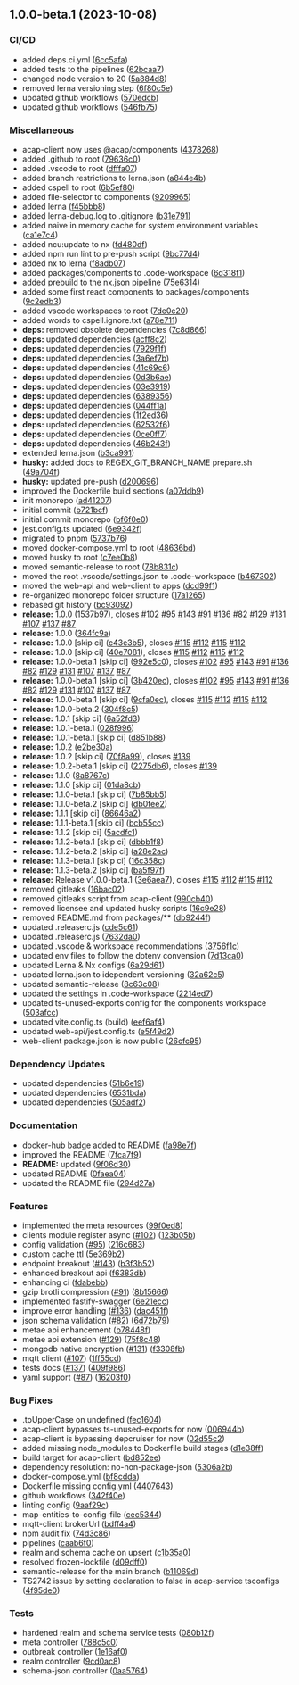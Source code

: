 ## 1.0.0-beta.1 (2023-10-08)


### CI/CD

* added deps.ci.yml ([6cc5afa](https://github.com/ehildt/acap/commit/6cc5afa000fffaae0ebfb6b13fe5ec7ba9a0497f))
* added tests to the pipelines ([62bcaa7](https://github.com/ehildt/acap/commit/62bcaa719f3437561f6f7e9e307739016d28215f))
* changed node version to 20 ([5a884d8](https://github.com/ehildt/acap/commit/5a884d88715d9f67ae4a6862598e536f57cb69c6))
* removed lerna versioning step ([6f80c5e](https://github.com/ehildt/acap/commit/6f80c5e3aa6e5cf2782cc7f9d6f3fea9a29c238d))
* updated github workflows ([570edcb](https://github.com/ehildt/acap/commit/570edcb14280f951b06a3d111b3858cc0e665006))
* updated github workflows ([546fb75](https://github.com/ehildt/acap/commit/546fb7533cac26651c51aaee915daf251fff172d))


### Miscellaneous

* acap-client now uses @acap/components ([4378268](https://github.com/ehildt/acap/commit/4378268d52e6a73508c22d08dc9d60fbe50c36b6))
* added .github to root ([79636c0](https://github.com/ehildt/acap/commit/79636c0ab27cf409b5e1320f0ded86d21197176e))
* added .vscode to root ([dfffa07](https://github.com/ehildt/acap/commit/dfffa072cc613eaee706ba5b15fdb3790c181834))
* added branch restrictions to lerna.json ([a844e4b](https://github.com/ehildt/acap/commit/a844e4bdc0287ca4e76ae799d0bbbc4cf3c1fc6e))
* added cspell to root ([6b5ef80](https://github.com/ehildt/acap/commit/6b5ef8085f70c90c8cacbd81af17e7b43d08b459))
* added file-selector to components ([9209965](https://github.com/ehildt/acap/commit/920996588311bf8882ad2f9aa321687263b23a26))
* added lerna ([f45bbb8](https://github.com/ehildt/acap/commit/f45bbb87b6d59700ee1af92b2ddc053b7e302bfa))
* added lerna-debug.log to .gitignore ([b31e791](https://github.com/ehildt/acap/commit/b31e791ae6a037ffcd3c385edd34c851652612f9))
* added naive in memory cache for system environment variables ([ca1e7c4](https://github.com/ehildt/acap/commit/ca1e7c4b8ff3710674be0eb718a32590a2ebf58a))
* added ncu:update to nx ([fd480df](https://github.com/ehildt/acap/commit/fd480dfe87c71697eeacbb58371f0b922a15cc0c))
* added npm run lint to pre-push script ([9bc77d4](https://github.com/ehildt/acap/commit/9bc77d4ac6765e72da9b7a815d98f34a9782fabc))
* added nx to lerna ([f8adb07](https://github.com/ehildt/acap/commit/f8adb07564bafd498d6e1f3700fa9d5b799bd2e3))
* added packages/components to .code-workspace ([6d318f1](https://github.com/ehildt/acap/commit/6d318f12b18e96e39e66f2f7da8bf9cd04400c75))
* added prebuild to the nx.json pipeline ([75e6314](https://github.com/ehildt/acap/commit/75e6314a0722ddeefd2a0f74c16d4279d77c9e74))
* added some first react components to packages/components ([9c2edb3](https://github.com/ehildt/acap/commit/9c2edb3233903829f11b67d96413798e76eff943))
* added vscode workspaces to root ([7de0c20](https://github.com/ehildt/acap/commit/7de0c2098c216e543e8944be722bc72474ff8e7d))
* added words to cspell.ignore.txt ([a78e711](https://github.com/ehildt/acap/commit/a78e7119126021d03ceb75c741652d046ea9fa33))
* **deps:** removed obsolete dependencies ([7c8d866](https://github.com/ehildt/acap/commit/7c8d866bb206f7f4ae6f000a265276d65bdedc25))
* **deps:** updated dependencies ([acff8c2](https://github.com/ehildt/acap/commit/acff8c2bb3e100bd75c8a7f470b7256740b1fffb))
* **deps:** updated dependencies ([7929f1f](https://github.com/ehildt/acap/commit/7929f1f087dd95e46ab8151d0aee802f17f05d97))
* **deps:** updated dependencies ([3a6ef7b](https://github.com/ehildt/acap/commit/3a6ef7b55f9dd59e92e7ddd50cad832f5c92b35f))
* **deps:** updated dependencies ([41c69c6](https://github.com/ehildt/acap/commit/41c69c66b5f755a3ae341deeddc475aaeec807f9))
* **deps:** updated dependencies ([0d3b6ae](https://github.com/ehildt/acap/commit/0d3b6ae99e53e39020b869a925d2e10b0c5ea2a7))
* **deps:** updated dependencies ([03e3919](https://github.com/ehildt/acap/commit/03e3919f4c77aa72828d1d14b9788ee1e8fb9de4))
* **deps:** updated dependencies ([6389356](https://github.com/ehildt/acap/commit/63893562c8a1c64b4add01605c8120b9fdfc967d))
* **deps:** updated dependencies ([044ff1a](https://github.com/ehildt/acap/commit/044ff1a6b4b05a261a62184599538591ea78809a))
* **deps:** updated dependencies ([1f2ed36](https://github.com/ehildt/acap/commit/1f2ed36594d3717107f26b974f6b97ec87ac5f12))
* **deps:** updated dependencies ([62532f6](https://github.com/ehildt/acap/commit/62532f60975c2d059018c6f62e98164fc0964c8a))
* **deps:** updated dependencies ([0ce0ff7](https://github.com/ehildt/acap/commit/0ce0ff7c7434b82105b82db47500dfea032f75e1))
* **deps:** updated dependencies ([46b243f](https://github.com/ehildt/acap/commit/46b243f4fb75011095cb3dc1a9be4c80dfa24d5e))
* extended lerna.json ([b3ca991](https://github.com/ehildt/acap/commit/b3ca991638b1487d1ced24aaa0ff0b80297058a8))
* **husky:** added docs to REGEX_GIT_BRANCH_NAME prepare.sh ([49a704f](https://github.com/ehildt/acap/commit/49a704f1d7f63b714173ad4b665a9b1fb8125d37))
* **husky:** updated pre-push ([d200696](https://github.com/ehildt/acap/commit/d200696f2fb11bb46a6328f7cdef27d44d20d8ad))
* improved the Dockerfile build sections ([a07ddb9](https://github.com/ehildt/acap/commit/a07ddb90b024957b05add78fdb229bf4968d478a))
* init monorepo ([ad41207](https://github.com/ehildt/acap/commit/ad41207e54f05218878203557ae617e23e33d897))
* initial commit ([b721bcf](https://github.com/ehildt/acap/commit/b721bcf6e31b88bb531130dc06e66b986e420571))
* initial commit monorepo ([bf6f0e0](https://github.com/ehildt/acap/commit/bf6f0e0f40b2cb9fca90e11fbc185cadbbabb10d))
* jest.config.ts updated ([6e9342f](https://github.com/ehildt/acap/commit/6e9342fddc8b98ab57187f607e662462c9903ebb))
* migrated to pnpm ([5737b76](https://github.com/ehildt/acap/commit/5737b76eeace8aa53523be6c43ae28b0bc4971ad))
* moved docker-compose.yml to root ([48636bd](https://github.com/ehildt/acap/commit/48636bd9b13276962e96d41ffe9a62a92959ca24))
* moved husky to root ([c7ee0b8](https://github.com/ehildt/acap/commit/c7ee0b83aa8e171ecfc76e85d0ae3a3425914906))
* moved semantic-release to root ([78b831c](https://github.com/ehildt/acap/commit/78b831c526f018b3a09fe948e724a103bf346eb7))
* moved the root .vscode/settings.json to .code-workspace ([b467302](https://github.com/ehildt/acap/commit/b467302fe8edc85758a9fc529017be294e5a1bc1))
* moved the web-api and web-client to apps ([dcd99f1](https://github.com/ehildt/acap/commit/dcd99f18ff97b6a7968e51be46e0ff67d8bd2533))
* re-organized monorepo folder structure ([17a1265](https://github.com/ehildt/acap/commit/17a1265ff29b662ffdefb83597be144beb996d02))
* rebased git history ([bc93092](https://github.com/ehildt/acap/commit/bc930927b236e24947f29e00c90b4e7cd2450bfd))
* **release:** 1.0.0 ([1537b97](https://github.com/ehildt/acap/commit/1537b973fae553c9ebff30625d5ffd761e8a0fd3)), closes [#102](https://github.com/ehildt/acap/issues/102) [#95](https://github.com/ehildt/acap/issues/95) [#143](https://github.com/ehildt/acap/issues/143) [#91](https://github.com/ehildt/acap/issues/91) [#136](https://github.com/ehildt/acap/issues/136) [#82](https://github.com/ehildt/acap/issues/82) [#129](https://github.com/ehildt/acap/issues/129) [#131](https://github.com/ehildt/acap/issues/131) [#107](https://github.com/ehildt/acap/issues/107) [#137](https://github.com/ehildt/acap/issues/137) [#87](https://github.com/ehildt/acap/issues/87)
* **release:** 1.0.0 ([364fc9a](https://github.com/ehildt/acap/commit/364fc9a9a0a04bd07802a4067285562fb0bfb163))
* **release:** 1.0.0 [skip ci] ([c43e3b5](https://github.com/ehildt/acap/commit/c43e3b53dd3b6eb827937425d25a8dd3293e7f7d)), closes [#115](https://github.com/ehildt/acap/issues/115) [#112](https://github.com/ehildt/acap/issues/112) [#115](https://github.com/ehildt/acap/issues/115) [#112](https://github.com/ehildt/acap/issues/112)
* **release:** 1.0.0 [skip ci] ([40e7081](https://github.com/ehildt/acap/commit/40e7081eabf297fe47f6722b7f2b51ff6a23e0de)), closes [#115](https://github.com/ehildt/acap/issues/115) [#112](https://github.com/ehildt/acap/issues/112) [#115](https://github.com/ehildt/acap/issues/115) [#112](https://github.com/ehildt/acap/issues/112)
* **release:** 1.0.0-beta.1 [skip ci] ([992e5c0](https://github.com/ehildt/acap/commit/992e5c090f8376ab0769b45168dc7018bc98f4d0)), closes [#102](https://github.com/ehildt/acap/issues/102) [#95](https://github.com/ehildt/acap/issues/95) [#143](https://github.com/ehildt/acap/issues/143) [#91](https://github.com/ehildt/acap/issues/91) [#136](https://github.com/ehildt/acap/issues/136) [#82](https://github.com/ehildt/acap/issues/82) [#129](https://github.com/ehildt/acap/issues/129) [#131](https://github.com/ehildt/acap/issues/131) [#107](https://github.com/ehildt/acap/issues/107) [#137](https://github.com/ehildt/acap/issues/137) [#87](https://github.com/ehildt/acap/issues/87)
* **release:** 1.0.0-beta.1 [skip ci] ([3b420ec](https://github.com/ehildt/acap/commit/3b420ec0accde9f140bea1a56ce25d83d066f2fb)), closes [#102](https://github.com/ehildt/acap/issues/102) [#95](https://github.com/ehildt/acap/issues/95) [#143](https://github.com/ehildt/acap/issues/143) [#91](https://github.com/ehildt/acap/issues/91) [#136](https://github.com/ehildt/acap/issues/136) [#82](https://github.com/ehildt/acap/issues/82) [#129](https://github.com/ehildt/acap/issues/129) [#131](https://github.com/ehildt/acap/issues/131) [#107](https://github.com/ehildt/acap/issues/107) [#137](https://github.com/ehildt/acap/issues/137) [#87](https://github.com/ehildt/acap/issues/87)
* **release:** 1.0.0-beta.1 [skip ci] ([9cfa0ec](https://github.com/ehildt/acap/commit/9cfa0ec0b6089848c0d0d5671fa13dbc7e305e04)), closes [#115](https://github.com/ehildt/acap/issues/115) [#112](https://github.com/ehildt/acap/issues/112) [#115](https://github.com/ehildt/acap/issues/115) [#112](https://github.com/ehildt/acap/issues/112)
* **release:** 1.0.0-beta.2 ([304f8c5](https://github.com/ehildt/acap/commit/304f8c50cd025980df1242ae7edee9269497ab97))
* **release:** 1.0.1 [skip ci] ([6a52fd3](https://github.com/ehildt/acap/commit/6a52fd393ccd6ea66d49879e920cdd24c8ef19b0))
* **release:** 1.0.1-beta.1 ([028f996](https://github.com/ehildt/acap/commit/028f996db108fb0fd442f222a22e6c7f478d33be))
* **release:** 1.0.1-beta.1 [skip ci] ([d851b88](https://github.com/ehildt/acap/commit/d851b88938fd6173c77d0b9e58b3b69eff9761bd))
* **release:** 1.0.2 ([e2be30a](https://github.com/ehildt/acap/commit/e2be30a91ba8374dc6d12274aa1907631d52cf90))
* **release:** 1.0.2 [skip ci] ([70f8a99](https://github.com/ehildt/acap/commit/70f8a992e5ae8454fb84fa6eb10c521ac1692ba7)), closes [#139](https://github.com/ehildt/acap/issues/139)
* **release:** 1.0.2-beta.1 [skip ci] ([2275db6](https://github.com/ehildt/acap/commit/2275db6fd8e4e5467dc897eb77feb0cffb6f63bc)), closes [#139](https://github.com/ehildt/acap/issues/139)
* **release:** 1.1.0 ([8a8767c](https://github.com/ehildt/acap/commit/8a8767c7059caf570fe98120a809a5b52bf04ae1))
* **release:** 1.1.0 [skip ci] ([01da8cb](https://github.com/ehildt/acap/commit/01da8cb52f7130f150d7c9dd5829e6ffaac13ced))
* **release:** 1.1.0-beta.1 [skip ci] ([7b85bb5](https://github.com/ehildt/acap/commit/7b85bb551fccea90717ec147bf72969748eaec99))
* **release:** 1.1.0-beta.2 [skip ci] ([db0fee2](https://github.com/ehildt/acap/commit/db0fee2d2dd57f0a6858090eb605a6ee5800452f))
* **release:** 1.1.1 [skip ci] ([86646a2](https://github.com/ehildt/acap/commit/86646a2394a2d8979724ae63144b54452f18f485))
* **release:** 1.1.1-beta.1 [skip ci] ([bcb55cc](https://github.com/ehildt/acap/commit/bcb55ccecc76e2fa09b97aa3fca842e1759ef6f5))
* **release:** 1.1.2 [skip ci] ([5acdfc1](https://github.com/ehildt/acap/commit/5acdfc14b42dda76f91e90114b4f4ec3df460531))
* **release:** 1.1.2-beta.1 [skip ci] ([dbbb1f8](https://github.com/ehildt/acap/commit/dbbb1f8039589e09dbb358b8e3448399f89acbf0))
* **release:** 1.1.2-beta.2 [skip ci] ([a28e2ac](https://github.com/ehildt/acap/commit/a28e2acd3cc575d171524cb5d3d887e7978ec280))
* **release:** 1.1.3-beta.1 [skip ci] ([16c358c](https://github.com/ehildt/acap/commit/16c358ccdbd992746faeb12ccf2d31b77b71922f))
* **release:** 1.1.3-beta.2 [skip ci] ([ba5f97f](https://github.com/ehildt/acap/commit/ba5f97fb647af052e0730a5448494524e9ac3158))
* **release:** Release v1.0.0-beta.1 ([3e6aea7](https://github.com/ehildt/acap/commit/3e6aea7714cad3b76907de3e0c1989e92965e2fa)), closes [#115](https://github.com/ehildt/acap/issues/115) [#112](https://github.com/ehildt/acap/issues/112) [#115](https://github.com/ehildt/acap/issues/115) [#112](https://github.com/ehildt/acap/issues/112)
* removed gitleaks ([16bac02](https://github.com/ehildt/acap/commit/16bac02ce3487952f1f64c08de74752c0e07b6cd))
* removed gitleaks script from acap-client ([990cb40](https://github.com/ehildt/acap/commit/990cb40fd6f9b3b21282747f58c0cd78f0b95c95))
* removed licensee and updated husky scripts ([16c9e28](https://github.com/ehildt/acap/commit/16c9e280d875da9d3ad612e177f7fdee72c3479f))
* removed README.md from packages/** ([db9244f](https://github.com/ehildt/acap/commit/db9244fde98af73326b783e3e7a3675176200faf))
* updated .releaserc.js ([cde5c61](https://github.com/ehildt/acap/commit/cde5c61b98cb9acba236f307ca20d1a366f6de62))
* updated .releaserc.js ([7632da0](https://github.com/ehildt/acap/commit/7632da0dae4cf9899531013252053cc55a16165d))
* updated .vscode & workspace recommendations ([3756f1c](https://github.com/ehildt/acap/commit/3756f1c4b833396729a461f595eef5400fd3cfcd))
* updated env files to follow the dotenv convension ([7d13ca0](https://github.com/ehildt/acap/commit/7d13ca09b38790a1e34a7c7028ed7e79f4aa8e9d))
* updated Lerna & Nx configs ([6a29d61](https://github.com/ehildt/acap/commit/6a29d61b5579c67e0157a3eb51c440bf52844ad6))
* updated lerna.json to idependent versioning ([32a62c5](https://github.com/ehildt/acap/commit/32a62c5f71b64c0812b76be7dd4b5a76b73b8323))
* updated semantic-release ([8c63c08](https://github.com/ehildt/acap/commit/8c63c08275df2d582daa256f14492766e2df532c))
* updated the settings in .code-workspace ([2214ed7](https://github.com/ehildt/acap/commit/2214ed7469b8dd6caeb4747e75fd7e1f65d1344a))
* updated ts-unused-exports config for the components workspace ([503afcc](https://github.com/ehildt/acap/commit/503afcc094d5f64d794bccbd96871c0e7598e24e))
* updated vite.config.ts (build) ([eef6af4](https://github.com/ehildt/acap/commit/eef6af4a63d8ae823d431b8393fad4850409f22b))
* updated web-api/jest.config.ts ([e5f49d2](https://github.com/ehildt/acap/commit/e5f49d27d6eea18bb40602ad7adeb283fad4984d))
* web-client package.json is now public ([26cfc95](https://github.com/ehildt/acap/commit/26cfc9594567857d70f431aeeca8d99f75ba785c))


### Dependency Updates

* updated dependencies ([51b6e19](https://github.com/ehildt/acap/commit/51b6e1983b69dd99955e91e3b37e7c5ad1a387f2))
* updated dependencies ([6531bda](https://github.com/ehildt/acap/commit/6531bda33f5ea290d29dc79aae69838216be0ea1))
* updated dependencies ([505adf2](https://github.com/ehildt/acap/commit/505adf216c6f581486ff755f1ea527a2f75d61f5))


### Documentation

* docker-hub badge added to README ([fa98e7f](https://github.com/ehildt/acap/commit/fa98e7f97b29e872e4e0a0c4a0bbdb19d85116bb))
* improved the README ([7fca7f9](https://github.com/ehildt/acap/commit/7fca7f9ea11cc800de13aec71a039155ee612761))
* **README:** updated ([9f06d30](https://github.com/ehildt/acap/commit/9f06d3028ea7d943e6a2582498958807578329d9))
* updated README ([0faea04](https://github.com/ehildt/acap/commit/0faea0483eb4966e6bfabe9b31c97ed015530e0e))
* updated the README file ([294d27a](https://github.com/ehildt/acap/commit/294d27a01252541aa094802c45392c93a72ba5c1))


### Features

*  implemented the meta resources ([99f0ed8](https://github.com/ehildt/acap/commit/99f0ed817323eb387cc47cb213d4aa9dfae9203a))
* clients module register async ([#102](https://github.com/ehildt/acap/issues/102)) ([123b05b](https://github.com/ehildt/acap/commit/123b05b5dcf115e3eb4e21b042ecc9cc7e8c40dd))
* config validation ([#95](https://github.com/ehildt/acap/issues/95)) ([216c683](https://github.com/ehildt/acap/commit/216c6830bdee3ac2231c714ee00549d8ecbb2d98))
* custom cache ttl ([5e369b2](https://github.com/ehildt/acap/commit/5e369b2a9fdd38be17aa49e7ed49ef78fa5f5a24))
* endpoint breakout ([#143](https://github.com/ehildt/acap/issues/143)) ([b3f3b52](https://github.com/ehildt/acap/commit/b3f3b52f35099fa24d640129965d95dcef73897e))
* enhanced breakout api ([f6383db](https://github.com/ehildt/acap/commit/f6383db83d8edec8aa1f49712b924b54513d4601))
* enhancing ci ([fdabebb](https://github.com/ehildt/acap/commit/fdabebb6dfc46ed0d853ac9441bff3802d20168e))
* gzip brotli compression ([#91](https://github.com/ehildt/acap/issues/91)) ([8b15666](https://github.com/ehildt/acap/commit/8b156661960f7cfcb61990b7fcae8058956e2a7e))
* implemented fastify-swagger ([6e21ecc](https://github.com/ehildt/acap/commit/6e21ecc227f7e7bfb46627bd95234f888e20d029))
* improve error handling ([#136](https://github.com/ehildt/acap/issues/136)) ([dac451f](https://github.com/ehildt/acap/commit/dac451f47c79b0ab457ee8a9ad38f01ce6bbda16))
* json schema validation ([#82](https://github.com/ehildt/acap/issues/82)) ([6d72b79](https://github.com/ehildt/acap/commit/6d72b79288076baab5e3e1e0d7af268a1d2b0ae7))
* metae api enhancement ([b78448f](https://github.com/ehildt/acap/commit/b78448ff4ef593a26db9b085f038d7a858202464))
* metae api extension ([#129](https://github.com/ehildt/acap/issues/129)) ([75f8c48](https://github.com/ehildt/acap/commit/75f8c489ce1c014c9d89f0aa2a172045458b87e9))
* mongodb native encryption ([#131](https://github.com/ehildt/acap/issues/131)) ([f3308fb](https://github.com/ehildt/acap/commit/f3308fbdde958f5d6dd2a2fd9ef2741637d3a6cd))
* mqtt client ([#107](https://github.com/ehildt/acap/issues/107)) ([1ff55cd](https://github.com/ehildt/acap/commit/1ff55cded6ed5d2724966c06cad72eeffd5cd856))
* tests docs ([#137](https://github.com/ehildt/acap/issues/137)) ([409f986](https://github.com/ehildt/acap/commit/409f986ef1006467fd1a82b3f5224bb4907ed241))
* yaml support ([#87](https://github.com/ehildt/acap/issues/87)) ([16203f0](https://github.com/ehildt/acap/commit/16203f0faf00b3fa647406ab96c556940eacd233))


### Bug Fixes

* .toUpperCase on undefined ([fec1604](https://github.com/ehildt/acap/commit/fec1604926cf270514c096a2abdc4ac8c23845f0))
* acap-client bypasses ts-unused-exports for now ([006944b](https://github.com/ehildt/acap/commit/006944be3289140024a5d8b453f65b8fc9ff6463))
* acap-client is bypassing depcruiser for now ([02d55c2](https://github.com/ehildt/acap/commit/02d55c2e96315ae6297b7884e4724c5722c80c19))
* added missing node_modules to Dockerfile build stages ([d1e38ff](https://github.com/ehildt/acap/commit/d1e38ffeec0e04b32d0e1bd0a5739a91d68045d6))
* build target for acap-client ([bd852ee](https://github.com/ehildt/acap/commit/bd852ee539798e6aa4bf5ed5247d88237dc3e9b7))
* dependency resolution: no-non-package-json ([5306a2b](https://github.com/ehildt/acap/commit/5306a2b05a7066c80913d8ffef767741c2ac768b))
* docker-compose.yml ([bf8cdda](https://github.com/ehildt/acap/commit/bf8cdda58dc7feef30bc3ae7470604769e73887e))
* Dockerfile missing config.yml ([4407643](https://github.com/ehildt/acap/commit/4407643557c2a9bf4f2505fc40e824d07725544d))
* github workflows ([342f40e](https://github.com/ehildt/acap/commit/342f40e1e171e3930e8597fc771739fa8b88a81d))
* linting config ([9aaf29c](https://github.com/ehildt/acap/commit/9aaf29c01ba6154b8034bf9508aacfc1fb7f288a))
* map-entities-to-config-file ([cec5344](https://github.com/ehildt/acap/commit/cec53447e284d1c5ed42a53df4c9c313e59fcc14))
* mqtt-client brokerUrl ([bdff4a4](https://github.com/ehildt/acap/commit/bdff4a451e1cfed823c191c2758cc1e662acb2b3))
* npm audit fix ([74d3c86](https://github.com/ehildt/acap/commit/74d3c86a824f229d9078bb6f022651055ff373d7))
* pipelines ([caab6f0](https://github.com/ehildt/acap/commit/caab6f0526ab4e67380b3ccee0b59abeb74af29a))
* realm and schema cache on upsert ([c1b35a0](https://github.com/ehildt/acap/commit/c1b35a0ad7e60af8e98bdf0a00cb0e6930e901f2))
* resolved frozen-lockfile ([d09dff0](https://github.com/ehildt/acap/commit/d09dff03631f62e60e1455bb49a29420331142f9))
* semantic-release for the main branch ([b11069d](https://github.com/ehildt/acap/commit/b11069da7c41f31f62cd6aa56747d4fe20a5afc0))
* TS2742 issue by setting declaration to false in acap-service tsconfigs ([4f95de0](https://github.com/ehildt/acap/commit/4f95de014058855b34a488f281edd44e5cae3a3b))


### Tests

* hardened realm and schema service tests ([080b12f](https://github.com/ehildt/acap/commit/080b12f8aa2a322fc761808f26f839dec47a3617))
* meta controller ([788c5c0](https://github.com/ehildt/acap/commit/788c5c0c6f0152bf75c63982185497d7aec13392))
* outbreak controller ([1e16af0](https://github.com/ehildt/acap/commit/1e16af0785f77f154f34973c8fd4c8bcdafb5b02))
* realm controller ([9cd0ac8](https://github.com/ehildt/acap/commit/9cd0ac8224b8b78a58c5f853b644edf213dd9ce3))
* schema-json controller ([0aa5764](https://github.com/ehildt/acap/commit/0aa57642e6c1f49b3f85ceab7ddf6efaae1140db))
